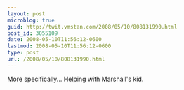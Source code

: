 ```yaml
---
layout: post
microblog: true
guid: http://twit.vmstan.com/2008/05/10/808131990.html
post_id: 3055109
date: 2008-05-10T11:56:12-0600
lastmod: 2008-05-10T11:56:12-0600
type: post
url: /2008/05/10/808131990.html
---
```

More specifically... Helping with Marshall's kid.

